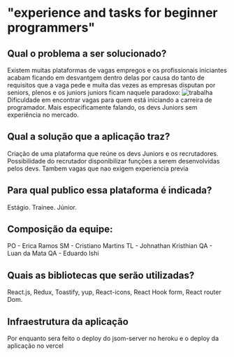 
# "experience and tasks for beginner programmers" #
 
## Qual o problema a ser solucionado? ##
Existem muitas plataformas de vagas empregos e os profissionais iniciantes acabam ficando em desvantgem dentro delas por causa do tanto de requisitos que a vaga pede e muita das vezes as empresas disputan por seniors, plenos e os juniors juniors ficam naquele paradoxo:
![trabalha](https://user-images.githubusercontent.com/97741894/177298177-760de881-dc80-40b2-8a0d-ac06ae5733df.jpg)
Dificuldade em encontrar vagas para quem está iniciando a carreira de programador.
Mais especificamente falando, os devs Juniors sem experiência no mercado.

## Qual a solução que a aplicação traz? ##
Criação de uma plataforma que reúne os devs Juniors e os recrutadores. Possibilidade do recrutador disponibilizar funções a serem desenvolvidas pelos devs. Tambem vagas que nao exigem experiencia previa 

## Para qual publico essa plataforma é indicada? ##
 Estágio.
 Trainee.
 Júnior.
 
## Composição da equipe: ##
 PO - Erica Ramos 
 SM - Cristiano Martins
 TL - Johnathan Kristhian
 QA - Luan da Mata
 QA - Eduardo Ishi
 

## Quais as bibliotecas que serão utilizadas? ##
React.js, Redux, Toastify, yup, React-icons, React Hook form, React router Dom.

## Infraestrutura da aplicação ##
Por enquanto sera feito o deploy do jsom-server no heroku e o deploy da aplicação no vercel 
